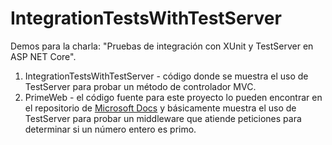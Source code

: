 # IntegrationTestsWithTestServer

Demos para la charla: "Pruebas de integración con XUnit y TestServer en ASP NET Core".

1. IntegrationTestsWithTestServer - código donde se muestra el uso de TestServer para probar un método de controlador MVC.
2. PrimeWeb - el código fuente para este proyecto lo pueden encontrar en el repositorio de [Microsoft Docs](https://github.com/aspnet/Docs/tree/master/aspnetcore/testing) y básicamente
muestra el uso de TestServer para probar un middleware que atiende peticiones para determinar si un número entero es primo.